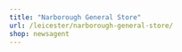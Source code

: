 ```yaml
---
title: "Narborough General Store"
url: /leicester/narborough-general-store/
shop: newsagent
---
```

